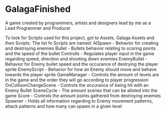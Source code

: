 # GalagaFinished
A game created by programmers, artists and designers lead by me as a Lead Programmer and Producer

To look for Scripts used for this project, got to Assets, Galaga Assets and then Scripts.
The list fo Scripts are named:
  AISpawn - Behavior for creating and destroying enemies
  Bullet - Bullets behavior relating to scoring points and the speed of the bullet
  Controlls - Regulates player input in the game regarding speed, direction and shooting down enemies
  EnemyBullet - Behavior for Enemy bullet speed and the occurance of destrying the player sprite
  EnemyScript - Behavior for how an Enemy should move and behave towards the player sprite
  GameManager - Controls the amount of levels are in the game and the order they will go according to player progression
  OnCollisonChangeScene - Controls the occurance of being hit with an Enemy Bullet
  SceneCycle - The amount scenes that can be alloted into the game
  Score - Controls the amount points gathered from destroying enemies
  Spawner - Holds all information regarding to Enemy movement patterns, attack patterns and how many can spawn in a given level
